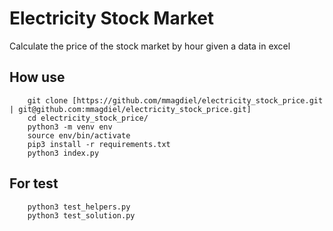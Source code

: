 # Electricity Stock Market
Calculate the price of the stock market by hour given a data in excel

## How use 
```
    git clone [https://github.com/mmagdiel/electricity_stock_price.git | git@github.com:mmagdiel/electricity_stock_price.git]
    cd electricity_stock_price/
    python3 -m venv env
    source env/bin/activate
    pip3 install -r requirements.txt
    python3 index.py
```

## For test
```
    python3 test_helpers.py
    python3 test_solution.py
```
